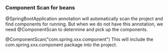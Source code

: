 ### Component Scan for beans

@SpringBootApplication annotation will automatically scan the project and find components for running.
But when we do not have this annotation, we need @ComponentScan to determine and pick up the components.

@ComponentScan("com.spring.xxx.component")
This will include the com.spring.xxx.component package into the project.





